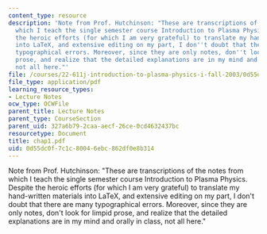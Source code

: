 ```yaml
---
content_type: resource
description: 'Note from Prof. Hutchinson: "These are transcriptions of the notes from
  which I teach the single semester course Introduction to Plasma Physics. Despite
  the heroic efforts (for which I am very grateful) to translate my hand-written materials
  into LaTeX, and extensive editing on my part, I don''t doubt that there are many
  typographical errors. Moreover, since they are only notes, don''t look for limpid
  prose, and realize that the detailed explanations are in my mind and orally in class,
  not all here."'
file: /courses/22-611j-introduction-to-plasma-physics-i-fall-2003/0d55dc0f7c1c80046ebc862df0e8b314_chap1.pdf
file_type: application/pdf
learning_resource_types:
- Lecture Notes
ocw_type: OCWFile
parent_title: Lecture Notes
parent_type: CourseSection
parent_uid: 327a6b79-2caa-aecf-26ce-0cd4632437bc
resourcetype: Document
title: chap1.pdf
uid: 0d55dc0f-7c1c-8004-6ebc-862df0e8b314
---
```

Note from Prof. Hutchinson: "These are transcriptions of the notes from which I teach the single semester course Introduction to Plasma Physics. Despite the heroic efforts (for which I am very grateful) to translate my hand-written materials into LaTeX, and extensive editing on my part, I don't doubt that there are many typographical errors. Moreover, since they are only notes, don't look for limpid prose, and realize that the detailed explanations are in my mind and orally in class, not all here."

